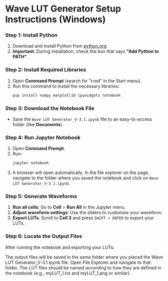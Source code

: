 
# Wave LUT Generator Setup Instructions (Windows)

### Step 1: Install Python
1. Download and install Python from [python.org](https://www.python.org/downloads/).
2. **Important**: During installation, check the box that says **"Add Python to PATH"**.

### Step 2: Install Required Libraries
1. Open **Command Prompt** (search for "cmd" in the Start menu).
2. Run this command to install the necessary libraries:
   ```bash
   pip install numpy matplotlib ipywidgets notebook
   ```

### Step 3: Download the Notebook File
- Save the `Wave LUT Generator_V-3.1.ipynb` file to an easy-to-access folder (like **Documents**).

### Step 4: Run Jupyter Notebook
1. Open **Command Prompt**.
2. Run:
   ```bash
   jupyter notebook
   ```
3. A browser will open automatically. In the file explorer on the page, navigate to the folder where you saved the notebook and click on `Wave LUT Generator_V-3.1.ipynb`.

### Step 5: Generate Waveforms
1. **Run all cells**: Go to **Cell** > **Run All** in the Jupyter menu.
2. **Adjust waveform settings**: Use the sliders to customize your waveform.
3. **Export LUTs**: Scroll to **Cell 3** and press `SHIFT + ENTER` to export your LUTs.

### Step 6: Locate the Output Files
After running the notebook and exporting your LUTs:

The output files will be saved in the same folder where you placed the Wave LUT Generator_V-3.1.ipynb file.
Open File Explorer and navigate to that folder.
The LUT files should be named according to how they are defined in the notebook (e.g., myLUT_1.txt and myLUT_1.png or similar).
